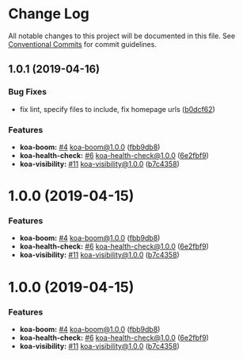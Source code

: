 # Change Log

All notable changes to this project will be documented in this file.
See [Conventional Commits](https://conventionalcommits.org) for commit guidelines.

## 1.0.1 (2019-04-16)


### Bug Fixes

* fix lint, specify files to include, fix homepage urls ([b0dcf62](https://github.com/sigfox/javascript/commit/b0dcf62))


### Features

* **koa-boom:** [#4](https://github.com/sigfox/javascript/issues/4) koa-boom@1.0.0 ([fbb9db8](https://github.com/sigfox/javascript/commit/fbb9db8))
* **koa-health-check:** [#6](https://github.com/sigfox/javascript/issues/6) koa-health-check@1.0.0 ([6e2fbf9](https://github.com/sigfox/javascript/commit/6e2fbf9))
* **koa-visibility:** [#11](https://github.com/sigfox/javascript/issues/11) koa-visibility@1.0.0 ([b7c4358](https://github.com/sigfox/javascript/commit/b7c4358))





# 1.0.0 (2019-04-15)


### Features

* **koa-boom:** [#4](https://github.com/sigfox/javascript/issues/4) koa-boom@1.0.0 ([fbb9db8](https://github.com/sigfox/javascript/commit/fbb9db8))
* **koa-health-check:** [#6](https://github.com/sigfox/javascript/issues/6) koa-health-check@1.0.0 ([6e2fbf9](https://github.com/sigfox/javascript/commit/6e2fbf9))
* **koa-visibility:** [#11](https://github.com/sigfox/javascript/issues/11) koa-visibility@1.0.0 ([b7c4358](https://github.com/sigfox/javascript/commit/b7c4358))





# 1.0.0 (2019-04-15)


### Features

* **koa-boom:** [#4](https://github.com/sigfox/javascript/issues/4) koa-boom@1.0.0 ([fbb9db8](https://github.com/sigfox/javascript/commit/fbb9db8))
* **koa-health-check:** [#6](https://github.com/sigfox/javascript/issues/6) koa-health-check@1.0.0 ([6e2fbf9](https://github.com/sigfox/javascript/commit/6e2fbf9))
* **koa-visibility:** [#11](https://github.com/sigfox/javascript/issues/11) koa-visibility@1.0.0 ([b7c4358](https://github.com/sigfox/javascript/commit/b7c4358))
